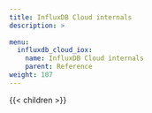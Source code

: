 ```yaml
---
title: InfluxDB Cloud internals
description: >
  
menu:
  influxdb_cloud_iox:
    name: InfluxDB Cloud internals
    parent: Reference
weight: 107
---
```


{{< children >}}

